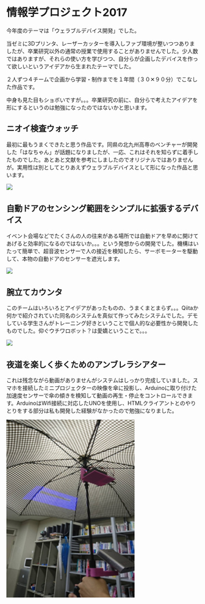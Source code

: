 # 情報学プロジェクト2017

今年度のテーマは「ウェラブルデバイス開発」でした。

当ゼミに3Dプリンタ、レーザーカッターを導入しファブ環境が整いつつありましたが、卒業研究以外の通常の授業で使用することがありませんでした。少人数ではありますが、それらの使い方を学びつつ、自分らが企画したデバイスを作って欲しいというアイデアから生まれたテーマでした。

２人ずつ４チームで企画から学習・制作までを１年間（３０✕９０分）でこなした作品です。

中身も見た目もショボいですが。。。卒業研究の前に、自分らで考えたアイデアを形にするというのは勉強になったのではないかと思います。

 
## ニオイ検査ウォッチ
最初に最もうまくできたと思う作品です。同県の北九州高専のベンチャーが開発した「はなちゃん」が話題になりましたが、一応、これはそれを知らずに着手したものでした。あとあと文献を参考にしましたのでオリジナルではありませんが。実用性は別としてとりあえずウェラブルデバイスとして形になった作品と思います。

[![](https://img.youtube.com/vi/4yw1uNf6nQk/0.jpg)](https://www.youtube.com/watch?v=4yw1uNf6nQk)

## 自動ドアのセンシング範囲をシンプルに拡張するデバイス
イベント会場などでたくさんの人の往来がある場所では自動ドアを早めに開けてあげると効率的になるのではないか。。。という発想からの開発でした。機構はいたって簡単で、超音波センサーで人の接近を検知したら、サーボモーターを駆動して、本物の自動ドアのセンサーを遮光します。

[![](https://img.youtube.com/vi/T79URC-dsHo/0.jpg)](https://www.youtube.com/watch?v=T79URC-dsHo)

## 腕立てカウンタ
このチームはいろいろとアイデアがあったものの、うまくまとまらず。。。Qiitaか何かで紹介されていた同名のシステムを真似て作ってみたシステムでした。デモしている学生さんがトレーニング好きということで個人的な必要性から開発したものでした。仰ぐウチワロボット？は愛嬌ということで。。。

[![](https://img.youtube.com/vi/TpnebQDLgmc/0.jpg)](https://www.youtube.com/watch?v=TpnebQDLgmc)

## 夜道を楽しく歩くためのアンブレラシアター
これは残念ながら動画がありませんがシステムはしっかり完成していました。スマホを接続したミニプロジェクターの映像を傘に投影し、Arduinoに取り付けた加速度センサーで傘の傾きを検知して動画の再生・停止をコントロールできます。ArduinoはWifi接続に対応したUNOを使用し、HTMLクライアントとのやりとりをする部分は私も開発した経験がなかったので勉強になりました。

![](1.png)
